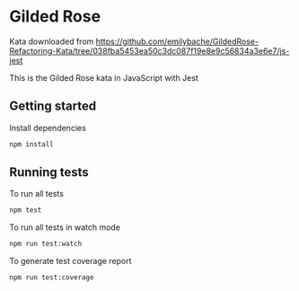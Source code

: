 # Gilded Rose

Kata downloaded from https://github.com/emilybache/GildedRose-Refactoring-Kata/tree/038fba5453ea50c3dc087f19e8e9c56834a3e6e7/js-jest

This is the Gilded Rose kata in JavaScript with Jest

## Getting started

Install dependencies

```sh
npm install
```

## Running tests

To run all tests

```sh
npm test
```

To run all tests in watch mode

```sh
npm run test:watch
```

To generate test coverage report

```sh
npm run test:coverage
```

